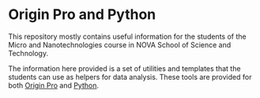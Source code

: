 # Origin Pro and Python

This repository mostly contains useful information for the students of the
Micro and Nanotechnologies course in NOVA School of Science and Technology.

The information here provided is a set of utilities and templates that
the students can use as helpers for data analysis. These tools are provided
for both [Origin Pro](./OriginPro/) and [Python](./Python/).
